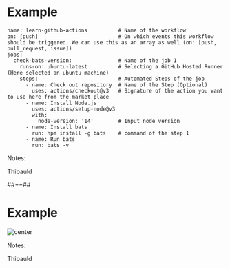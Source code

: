 <!-- .slide: class="with-code" -->
# Example

```yaml[]
name: learn-github-actions          # Name of the workflow
on: [push]                          # On which events this workflow should be triggered. We can use this as an array as well (on: [push, pull_request, issue])
jobs:
  check-bats-version:               # Name of the job 1
    runs-on: ubuntu-latest          # Selecting a GitHub Hosted Runner (Here selected an ubuntu machine)
    steps:                          # Automated Steps of the job
      - name: Check out repository  # Name of the Step (Optional)
        uses: actions/checkout@v3   # Signature of the action you want to use here from the market place
      - name: Install Node.js  
        uses: actions/setup-node@v3 
        with:
          node-version: '14'        # Input node version 
      - name: Install bats
        run: npm install -g bats    # command of the step 1
      - name: Run bats
        run: bats -v
```

Notes:

Thibauld

##==##
<!-- .slide: class="with-code" -->
# Example

![center](./assets/images/overview-actions-event.png)

Notes:

Thibauld
